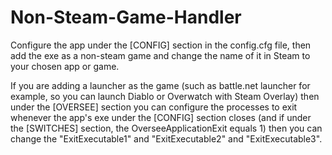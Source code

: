 # Non-Steam-Game-Handler
Configure the app under the [CONFIG] section in the config.cfg file, then add the exe as a non-steam game and change the name of it in Steam to your chosen app or game.


If you are adding a launcher as the game (such as battle.net launcher for example, so you can launch Diablo or Overwatch with Steam Overlay) then under the [OVERSEE] section you can configure the processes to exit whenever the app's exe under the [CONFIG] section closes (and if under the [SWITCHES] section, the OverseeApplicationExit equals 1) then you can change the "ExitExecutable1" and "ExitExecutable2" and "ExitExecutable3".
